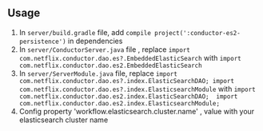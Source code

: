 ## Usage

1. In `server/build.gradle` file,  add `compile project(':conductor-es2-persistence')` in dependencies
1. In `server/ConductorServer.java` file , replace  `import com.netflix.conductor.dao.es?.EmbeddedElasticSearch` with `import com.netflix.conductor.dao.es2.EmbeddedElasticSearch`
1. In `server/ServerModule.java` file,  replace  `import com.netflix.conductor.dao.es?.index.ElasticSearchDAO; import com.netflix.conductor.dao.es?.index.ElasticsearchModule` with `import com.netflix.conductor.dao.es2.index.ElasticSearchDAO;  import com.netflix.conductor.dao.es2.index.ElasticsearchModule;`
1. Config property 'workflow.elasticsearch.cluster.name' , value with your elasticsearch cluster name
